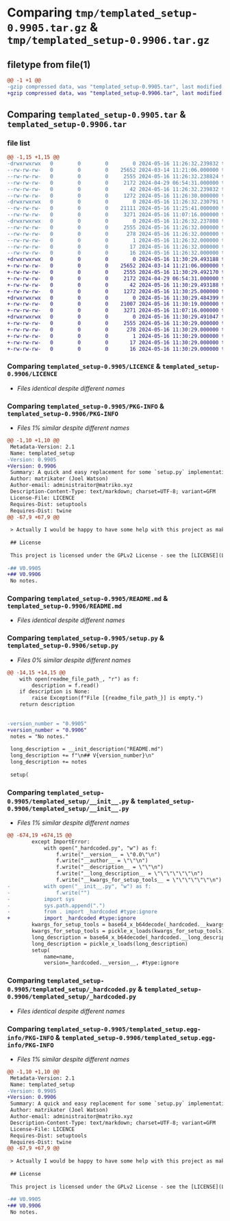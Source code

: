 # Comparing `tmp/templated_setup-0.9905.tar.gz` & `tmp/templated_setup-0.9906.tar.gz`

## filetype from file(1)

```diff
@@ -1 +1 @@
-gzip compressed data, was "templated_setup-0.9905.tar", last modified: Thu May 16 11:26:32 2024, max compression
+gzip compressed data, was "templated_setup-0.9906.tar", last modified: Thu May 16 11:30:29 2024, max compression
```

## Comparing `templated_setup-0.9905.tar` & `templated_setup-0.9906.tar`

### file list

```diff
@@ -1,15 +1,15 @@
-drwxrwxrwx   0        0        0        0 2024-05-16 11:26:32.239832 templated_setup-0.9905/
--rw-rw-rw-   0        0        0    25652 2024-03-14 11:21:06.000000 templated_setup-0.9905/LICENCE
--rw-rw-rw-   0        0        0     2555 2024-05-16 11:26:32.238824 templated_setup-0.9905/PKG-INFO
--rw-rw-rw-   0        0        0     2172 2024-04-29 06:54:31.000000 templated_setup-0.9905/README.md
--rw-rw-rw-   0        0        0       42 2024-05-16 11:26:32.239832 templated_setup-0.9905/setup.cfg
--rw-rw-rw-   0        0        0     1272 2024-05-16 11:26:30.000000 templated_setup-0.9905/setup.py
-drwxrwxrwx   0        0        0        0 2024-05-16 11:26:32.230791 templated_setup-0.9905/templated_setup/
--rw-rw-rw-   0        0        0    21111 2024-05-16 11:25:41.000000 templated_setup-0.9905/templated_setup/__init__.py
--rw-rw-rw-   0        0        0     3271 2024-05-16 11:07:16.000000 templated_setup-0.9905/templated_setup/_hardcoded.py
-drwxrwxrwx   0        0        0        0 2024-05-16 11:26:32.237808 templated_setup-0.9905/templated_setup.egg-info/
--rw-rw-rw-   0        0        0     2555 2024-05-16 11:26:32.000000 templated_setup-0.9905/templated_setup.egg-info/PKG-INFO
--rw-rw-rw-   0        0        0      278 2024-05-16 11:26:32.000000 templated_setup-0.9905/templated_setup.egg-info/SOURCES.txt
--rw-rw-rw-   0        0        0        1 2024-05-16 11:26:32.000000 templated_setup-0.9905/templated_setup.egg-info/dependency_links.txt
--rw-rw-rw-   0        0        0       17 2024-05-16 11:26:32.000000 templated_setup-0.9905/templated_setup.egg-info/requires.txt
--rw-rw-rw-   0        0        0       16 2024-05-16 11:26:32.000000 templated_setup-0.9905/templated_setup.egg-info/top_level.txt
+drwxrwxrwx   0        0        0        0 2024-05-16 11:30:29.493188 templated_setup-0.9906/
+-rw-rw-rw-   0        0        0    25652 2024-03-14 11:21:06.000000 templated_setup-0.9906/LICENCE
+-rw-rw-rw-   0        0        0     2555 2024-05-16 11:30:29.492170 templated_setup-0.9906/PKG-INFO
+-rw-rw-rw-   0        0        0     2172 2024-04-29 06:54:31.000000 templated_setup-0.9906/README.md
+-rw-rw-rw-   0        0        0       42 2024-05-16 11:30:29.493188 templated_setup-0.9906/setup.cfg
+-rw-rw-rw-   0        0        0     1272 2024-05-16 11:30:25.000000 templated_setup-0.9906/setup.py
+drwxrwxrwx   0        0        0        0 2024-05-16 11:30:29.484399 templated_setup-0.9906/templated_setup/
+-rw-rw-rw-   0        0        0    21007 2024-05-16 11:30:19.000000 templated_setup-0.9906/templated_setup/__init__.py
+-rw-rw-rw-   0        0        0     3271 2024-05-16 11:07:16.000000 templated_setup-0.9906/templated_setup/_hardcoded.py
+drwxrwxrwx   0        0        0        0 2024-05-16 11:30:29.491047 templated_setup-0.9906/templated_setup.egg-info/
+-rw-rw-rw-   0        0        0     2555 2024-05-16 11:30:29.000000 templated_setup-0.9906/templated_setup.egg-info/PKG-INFO
+-rw-rw-rw-   0        0        0      278 2024-05-16 11:30:29.000000 templated_setup-0.9906/templated_setup.egg-info/SOURCES.txt
+-rw-rw-rw-   0        0        0        1 2024-05-16 11:30:29.000000 templated_setup-0.9906/templated_setup.egg-info/dependency_links.txt
+-rw-rw-rw-   0        0        0       17 2024-05-16 11:30:29.000000 templated_setup-0.9906/templated_setup.egg-info/requires.txt
+-rw-rw-rw-   0        0        0       16 2024-05-16 11:30:29.000000 templated_setup-0.9906/templated_setup.egg-info/top_level.txt
```

### Comparing `templated_setup-0.9905/LICENCE` & `templated_setup-0.9906/LICENCE`

 * *Files identical despite different names*

### Comparing `templated_setup-0.9905/PKG-INFO` & `templated_setup-0.9906/PKG-INFO`

 * *Files 1% similar despite different names*

```diff
@@ -1,10 +1,10 @@
 Metadata-Version: 2.1
 Name: templated_setup
-Version: 0.9905
+Version: 0.9906
 Summary: A quick and easy replacement for some `setup.py` implementations.
 Author: matrikater (Joel Watson)
 Author-email: administraitor@matriko.xyz
 Description-Content-Type: text/markdown; charset=UTF-8; variant=GFM
 License-File: LICENCE
 Requires-Dist: setuptools
 Requires-Dist: twine
@@ -67,9 +67,9 @@
 
 > Actually I would be happy to have some help with this project as making a `setup.py` every time is a bit boring.
 
 ## License
 
 This project is licensed under the GPLv2 License - see the [LICENSE](LICENSE) file for details.
 
-## V0.9905
+## V0.9906
 No notes.
```

### Comparing `templated_setup-0.9905/README.md` & `templated_setup-0.9906/README.md`

 * *Files identical despite different names*

### Comparing `templated_setup-0.9905/setup.py` & `templated_setup-0.9906/setup.py`

 * *Files 0% similar despite different names*

```diff
@@ -14,15 +14,15 @@
 	with open(readme_file_path_, "r") as f:
 		description = f.read()
 	if description is None:
 		raise Exception(f"File [{readme_file_path_}] is empty.")
 	return description
 
 
-version_number = "0.9905"
+version_number = "0.9906"
 notes = "No notes."
 
 long_description = __init_description("README.md")
 long_description += f"\n## V{version_number}\n"
 long_description += notes
 
 setup(
```

### Comparing `templated_setup-0.9905/templated_setup/__init__.py` & `templated_setup-0.9906/templated_setup/__init__.py`

 * *Files 1% similar despite different names*

```diff
@@ -674,19 +674,15 @@
 		except ImportError:
 			with open("_hardcoded.py", "w") as f:
 				f.write("__version__ = \"0.0\"\n")
 				f.write("__author__ = \"\"\n")
 				f.write("__description__ = \"\"\n")
 				f.write("__long_description__ = \"\"\"\"\"\"\n")
 				f.write("__kwargs_for_setup_tools__ = \"\"\"\"\"\"\n")
-			with open("__init__.py", "w") as f:
-				f.write("")
-			import sys
-			sys.path.append(".")
-			from . import _hardcoded #type:ignore
+			import _hardcoded #type:ignore
 		kwargs_for_setup_tools = base64_x_b64decode(_hardcoded.__kwargs_for_setup_tools__.encode("utf-8")) #type:ignore
 		kwargs_for_setup_tools = pickle_x_loads(kwargs_for_setup_tools)
 		long_description = base64_x_b64decode(_hardcoded.__long_description__.encode("utf-8")) #type:ignore
 		long_description = pickle_x_loads(long_description)
 		setup(
 			name=name,
 			version=_hardcoded.__version__, #type:ignore
```

### Comparing `templated_setup-0.9905/templated_setup/_hardcoded.py` & `templated_setup-0.9906/templated_setup/_hardcoded.py`

 * *Files identical despite different names*

### Comparing `templated_setup-0.9905/templated_setup.egg-info/PKG-INFO` & `templated_setup-0.9906/templated_setup.egg-info/PKG-INFO`

 * *Files 1% similar despite different names*

```diff
@@ -1,10 +1,10 @@
 Metadata-Version: 2.1
 Name: templated_setup
-Version: 0.9905
+Version: 0.9906
 Summary: A quick and easy replacement for some `setup.py` implementations.
 Author: matrikater (Joel Watson)
 Author-email: administraitor@matriko.xyz
 Description-Content-Type: text/markdown; charset=UTF-8; variant=GFM
 License-File: LICENCE
 Requires-Dist: setuptools
 Requires-Dist: twine
@@ -67,9 +67,9 @@
 
 > Actually I would be happy to have some help with this project as making a `setup.py` every time is a bit boring.
 
 ## License
 
 This project is licensed under the GPLv2 License - see the [LICENSE](LICENSE) file for details.
 
-## V0.9905
+## V0.9906
 No notes.
```

